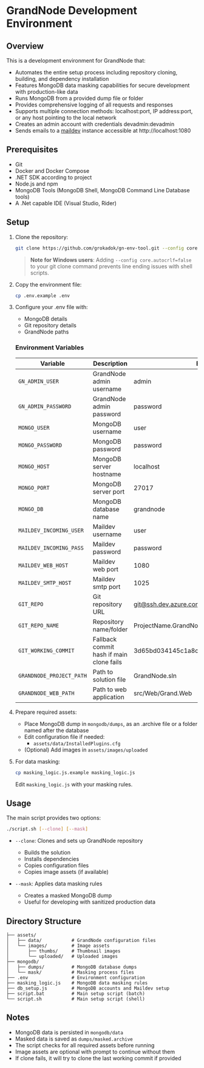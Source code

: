 # GrandNode Development Environment

## Overview

This is a development environment for GrandNode that:

-   Automates the entire setup process including repository cloning, building, and dependency installation
-   Features MongoDB data masking capabilities for secure development with production-like data
-   Runs MongoDB from a provided dump file or folder
-   Provides comprehensive logging of all requests and responses
-   Supports multiple connection methods: localhost:port, IP address:port, or any host pointing to the local network
-   Creates an admin account with credentials devadmin:devadmin
-   Sends emails to a [maildev](http://localhost:1080) instance accessible at http://localhost:1080

## Prerequisites

-   Git
-   Docker and Docker Compose
-   .NET SDK according to project
-   Node.js and npm
-   MongoDB Tools (MongoDB Shell, MongoDB Command Line Database tools)
-   A .Net capable IDE (Visual Studio, Rider)

## Setup

1. Clone the repository:

    ```bash
    git clone https://github.com/grokadok/gn-env-tool.git --config core.autocrlf=false
    ```

    > **Note for Windows users**: Adding `--config core.autocrlf=false` to your git clone command prevents line ending issues with shell scripts.

2. Copy the environment file:

    ```bash
    cp .env.example .env
    ```

3. Configure your .env file with:

    - MongoDB details
    - Git repository details
    - GrandNode paths

    ### Environment Variables

    | Variable                 | Description                              | Example                                  |
    | ------------------------ | ---------------------------------------- | ---------------------------------------- |
    | `GN_ADMIN_USER`          | GrandNode admin username                 | admin                                    |
    | `GN_ADMIN_PASSWORD`      | GrandNode admin password                 | password                                 |
    | `MONGO_USER`             | MongoDB username                         | user                                     |
    | `MONGO_PASSWORD`         | MongoDB password                         | password                                 |
    | `MONGO_HOST`             | MongoDB server hostname                  | localhost                                |
    | `MONGO_PORT`             | MongoDB server port                      | 27017                                    |
    | `MONGO_DB`               | MongoDB database name                    | grandnode                                |
    | `MAILDEV_INCOMING_USER`  | Maildev username                         | user                                     |
    | `MAILDEV_INCOMING_PASS`  | Maildev password                         | password                                 |
    | `MAILDEV_WEB_HOST`       | Maildev web port                         | 1080                                     |
    | `MAILDEV_SMTP_HOST`      | Maildev smtp port                        | 1025                                     |
    | `GIT_REPO`               | Git repository URL                       | git@ssh.dev.azure.com:v3/org/project     |
    | `GIT_REPO_NAME`          | Repository name/folder                   | ProjectName.GrandNode                    |
    | `GIT_WORKING_COMMIT`     | Fallback commit hash if main clone fails | 3d65bd034145c1a8cc668deef259c7c08ad89615 |
    | `GRANDNODE_PROJECT_PATH` | Path to solution file                    | GrandNode.sln                            |
    | `GRANDNODE_WEB_PATH`     | Path to web application                  | src/Web/Grand.Web                        |

4. Prepare required assets:

    - Place MongoDB dump in `mongodb/dumps`, as an .archive file or a folder named after the database
    - Edit configuration file if needed:
        - `assets/data/InstalledPlugins.cfg`
    - (Optional) Add images in `assets/images/uploaded`

5. For data masking:
    ```bash
    cp masking_logic.js.example masking_logic.js
    ```
    Edit `masking_logic.js` with your masking rules.

## Usage

The main script provides two options:

```bash
./script.sh [--clone] [--mask]
```

-   `--clone`: Clones and sets up GrandNode repository

    -   Builds the solution
    -   Installs dependencies
    -   Copies configuration files
    -   Copies image assets (if available)

-   `--mask`: Applies data masking rules
    -   Creates a masked MongoDB dump
    -   Useful for developing with sanitized production data

## Directory Structure

```
├── assets/
│   ├── data/           # GrandNode configuration files
│   └── images/         # Image assets
│       ├── thumbs/     # Thumbnail images
│       └── uploaded/   # Uploaded images
├── mongodb/
│   ├── dumps/          # MongoDB database dumps
│   └── mask/           # Masking process files
├── .env                # Environment configuration
├── masking_logic.js    # MongoDB data masking rules
├── db_setup.js         # MongoDB accounts and Maildev setup
├── script.bat          # Main setup script (batch)
└── script.sh           # Main setup script (shell)
```

## Notes

-   MongoDB data is persisted in `mongodb/data`
-   Masked data is saved as `dumps/masked.archive`
-   The script checks for all required assets before running
-   Image assets are optional with prompt to continue without them
-   If clone fails, it will try to clone the last working commit if provided
